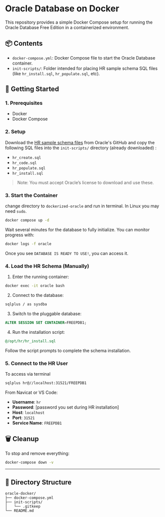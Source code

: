 # Oracle Database on Docker

This repository provides a simple Docker Compose setup for running the Oracle Database Free Edition in a containerized environment.

## 📦 Contents

- `docker-compose.yml`: Docker Compose file to start the Oracle Database container.
- `init-scripts/`: Folder intended for placing HR sample schema SQL files (like `hr_install.sql`, `hr_populate.sql`, etc).

## 🚀 Getting Started

### 1. Prerequisites

- Docker
- Docker Compose

### 2. Setup

Download the [HR sample schema files](https://github.com/oracle/db-sample-schemas) from Oracle's GitHub and copy the following SQL files into the `init-scripts/` directory (already downloaded) :

- `hr_create.sql`
- `hr_code.sql`
- `hr_populate.sql`
- `hr_install.sql`

> Note: You must accept Oracle’s license to download and use these.

### 3. Start the Container
change directory to `dockerized-oracle` and run in terminal. In Linux you may need `sudo`. 
```bash
docker compose up -d
```

Wait several minutes for the database to fully initialize. You can monitor progress with:

```bash
docker logs -f oracle
```

Once you see `DATABASE IS READY TO USE!`, you can access it.

### 4. Load the HR Schema (Manually)

1. Enter the running container:

```bash
docker exec -it oracle bash
```

2. Connect to the database:

```bash
sqlplus / as sysdba
```

3. Switch to the pluggable database:

```sql
ALTER SESSION SET CONTAINER=FREEPDB1;
```

4. Run the installation script:

```sql
@/opt/hr/hr_install.sql
```

Follow the script prompts to complete the schema installation.

### 5. Connect to the HR User
To access via terminal 
```bash
sqlplus hr@//localhost:31521/FREEPDB1
```

From Navicat or VS Code:

- **Username**: `hr`
- **Password**: [password you set during HR installation]
- **Host**: `localhost`
- **Port**: `31521`
- **Service Name**: `FREEPDB1`

## 🗑️ Cleanup

To stop and remove everything:

```bash
docker-compose down -v
```

---

## 📁 Directory Structure

```
oracle-docker/
├── docker-compose.yml
├── init-scripts/
│   └── .gitkeep
└── README.md
```
